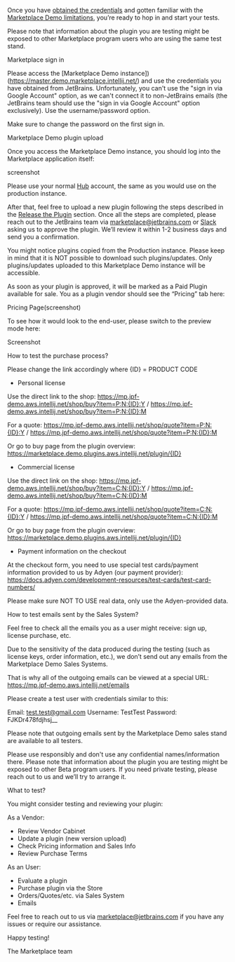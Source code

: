 [//]: # (title: Start testig on Marketplace Demo)

Once you have [obtained the credentials](demo-obtain-creds.md) and gotten familiar with the [Marketplace Demo limitations](demo-limitations-1.md), you’re ready to hop in and start your tests.

<note>
<p>Please note that information about the plugin you are testing might be exposed to other Marketplace program users who are using the same test stand.</p>
</note>

<emphasis>Marketplace sign in</emphasis>

Please access the [Marketplace Demo instance])(https://master.demo.marketplace.intellij.net/) and use the credentials you have obtained from JetBrains. Unfortunately, you can't use the "sign in via Google Account" option, as we can't connect it to non-JetBrains emails (the JetBrains team should use the "sign in via Google Account" option exclusively). Use the username/password option.

<warning>
<p>Make sure to change the password on the first sign in.</p>
</warning>


<emphasis>Marketplace Demo plugin upload</emphasis> 

Once you access the Marketplace Demo instance, you should log into the Marketplace application itself:

screenshot

Please use your normal [Hub](https://hub.jetbrains.com) account, the same as you would use on the production instance.

After that, feel free to upload a new plugin following the steps described in the [Release the Plugin](release-plugin.md) section. Once all the steps are completed, please reach out to the JetBrains team via [marketplace@jetbrains.com](mailto:marketplace@jetbrains.com) or [Slack](https://plugins.jetbrains.com/slack) asking us to approve the plugin. We’ll review it within 1-2 business days and send you a confirmation.

<note>
<p>You might notice plugins copied from the Production instance. Please keep in mind that it is NOT possible to download such plugins/updates. Only plugins/updates uploaded to this Marketplace Demo instance will be accessible.</p>
</note>


As soon as your plugin is approved, it will be marked as a Paid Plugin available for sale. You as a plugin vendor should see the “Pricing” tab here:

Pricing Page(screenshot)

To see how it would look to the end-user, please switch to the preview mode here:

Screenshot

<emphasis>How to test the purchase process?</emphasis>

Please change the link accordingly where {ID} = PRODUCT CODE

* Personal license

Use the direct link to the shop: https://mp.jpf-demo.aws.intellij.net/shop/buy?item=P:N:{ID}:Y / https://mp.jpf-demo.aws.intellij.net/shop/buy?item=P:N:{ID}:M

For a quote: https://mp.jpf-demo.aws.intellij.net/shop/quote?item=P:N:{ID}:Y / https://mp.jpf-demo.aws.intellij.net/shop/quote?item=P:N:{ID}:M

Or go to buy page from the plugin overview:  https://marketplace.demo.plugins.aws.intellij.net/plugin/{ID}
* Commercial license

Use the direct link on the shop: https://mp.jpf-demo.aws.intellij.net/shop/buy?item=C:N:{ID}:Y / https://mp.jpf-demo.aws.intellij.net/shop/buy?item=C:N:{ID}:M

For a quote: https://mp.jpf-demo.aws.intellij.net/shop/quote?item=C:N:{ID}:Y / https://mp.jpf-demo.aws.intellij.net/shop/quote?item=C:N:{ID}:M

Or go to buy page from the plugin overview:  https://marketplace.demo.plugins.aws.intellij.net/plugin/{ID}

* Payment information on the checkout

At the checkout form, you need to use special test cards/payment information provided to us by Adyen (our payment provider): https://docs.adyen.com/development-resources/test-cards/test-card-numbers/


<warning> 
<p>Please make sure NOT TO USE real data, only use the Adyen-provided data.</p>
</warning>

<emphasis>How to test emails sent by the Sales System?</emphasis>

Feel free to check all the emails you as a user might receive: sign up, license purchase, etc.

Due to the sensitivity of the data produced during the testing (such as license keys, order information, etc.), we don’t send out any emails from the Marketplace Demo Sales Systems.

That is why all of the outgoing emails can be viewed at a special URL: https://mp.jpf-demo.aws.intellij.net/emails

Please create a test user with credentials similar to this:

Email: test.test@gmail.com
Username: TestTest
Password: FJKDr478fdjhsj__


<note>
<p>Please note that outgoing emails sent by the Marketplace Demo sales stand are available to all testers.</p>
</note>

Please use responsibly and don't use any confidential names/information there. Please note that information about the plugin you are testing might be exposed to other Beta program users. If you need private testing, please reach out to us and we’ll try to arrange it.


<emphasis>What to test?</emphasis>


You might consider testing and reviewing your plugin:


As a Vendor:

* Review Vendor Cabinet
* Update a plugin (new version upload)
* Check Pricing information and Sales Info
* Review Purchase Terms



As an User: 


* Evaluate a plugin
* Purchase plugin via the Store
* Orders/Quotes/etc. via Sales System
* Emails



Feel free to reach out to us via [marketplace@jetbrains.com](mailto:marketplace@jetbrains.com) if you have any issues or require our assistance.

Happy testing!

The Marketplace team

